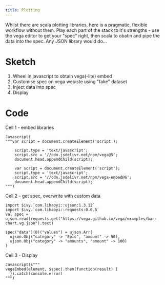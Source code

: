 ```yaml
---
title: Plotting
---
```

Whilst there are scala plotting libraries, here is a pragmatic, flexible workflow without them. Play each part of the stack to it's strengths - use the vega editor to get your "spec" right, then scala to obatin and pipe the data into the spec. Any JSON library would do... 

# Sketch
1. Wheel in javascript to obtain vega(-lite) embed
2. Customise spec on vega webiste using "fake" dataset
3. Inject data into spec
4. Display

# Code
Cell 1 - embed libraries
```
Javascript(
"""var script = document.createElement('script');
    
    script.type = 'text/javascript';
    script.src = '//cdn.jsdelivr.net/npm/vega@5';
    document.head.appendChild(script);
    
    var script = document.createElement('script');
    script.type = 'text/javascript';
    script.src = '//cdn.jsdelivr.net/npm/vega-embed@6';
    document.head.appendChild(script);
""")
```
Cell 2 - get spec, overwrite with custom data
```
import $ivy.`com.lihaoyi::ujson:1.3.12`
import $ivy.`com.lihaoyi::requests:0.6.5`
val spec = ujson.read(requests.get("https://vega.github.io/vega/examples/bar-chart.vg.json").text)

spec("data")(0)("values") = ujson.Arr(
  ujson.Obj("category" -> "Epic", "amount" -> 50),
  ujson.Obj("category" -> "amounts", "amount" -> 100)
)
```
Cell 3 - Display
```
Javascript(s"""
vegaEmbed(element, $spec).then(function(result) {
  }).catch(console.error)
""")
```

